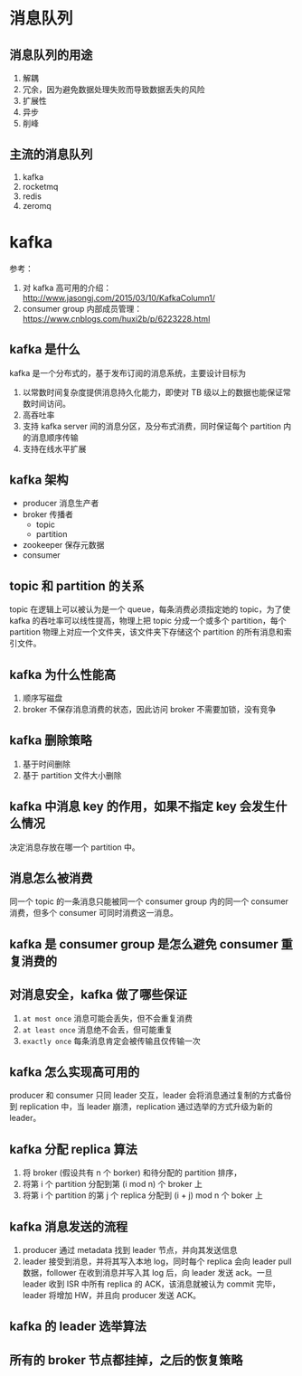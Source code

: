 # 消息队列

## 消息队列的用途

1. 解耦
2. 冗余，因为避免数据处理失败而导致数据丢失的风险
3. 扩展性
4. 异步
5. 削峰

## 主流的消息队列

1. kafka
2. rocketmq
3. redis
4. zeromq

# kafka

参考：

1. 对 kafka 高可用的介绍：http://www.jasongj.com/2015/03/10/KafkaColumn1/
2. consumer group 内部成员管理：https://www.cnblogs.com/huxi2b/p/6223228.html

## kafka 是什么

kafka 是一个分布式的，基于发布订阅的消息系统，主要设计目标为

1. 以常数时间复杂度提供消息持久化能力，即使对 TB 级以上的数据也能保证常数时间访问。
2. 高吞吐率
3. 支持 kafka server 间的消息分区，及分布式消费，同时保证每个 partition 内的消息顺序传输
4. 支持在线水平扩展

## kafka 架构

- producer 消息生产者
- broker 传播者
  - topic
  - partition
- zookeeper 保存元数据
- consumer

## topic 和 partition 的关系

topic 在逻辑上可以被认为是一个 queue，每条消费必须指定她的 topic，为了使 kafka 的吞吐率可以线性提高，物理上把 topic 分成一个或多个 partition，每个 partition 物理上对应一个文件夹，该文件夹下存储这个 partition 的所有消息和索引文件。

## kafka 为什么性能高

1. 顺序写磁盘
2. broker 不保存消息消费的状态，因此访问 broker 不需要加锁，没有竞争

## kafka 删除策略

1. 基于时间删除
2. 基于 partition 文件大小删除

## kafka 中消息 key 的作用，如果不指定 key 会发生什么情况

决定消息存放在哪一个 partition 中。

## 消息怎么被消费

同一个 topic 的一条消息只能被同一个 consumer group 内的同一个 consumer 消费，但多个 consumer 可同时消费这一消息。

## kafka 是 consumer group 是怎么避免 consumer 重复消费的

## 对消息安全，kafka 做了哪些保证

1. `at most once` 消息可能会丢失，但不会重复消费
2. `at least once` 消息绝不会丢，但可能重复
3. `exactly once` 每条消息肯定会被传输且仅传输一次

## kafka 怎么实现高可用的

producer 和 consumer 只同 leader 交互，leader 会将消息通过复制的方式备份到 replication 中，当 leader 崩溃，replication 通过选举的方式升级为新的 leader。

## kafka 分配 replica 算法

1. 将 broker (假设共有 n 个 borker) 和待分配的 partition 排序，
2. 将第 i 个 partition 分配到第 (i mod n) 个 broker 上
3. 将第 i 个 partition 的第 j 个 replica 分配到 (i + j) mod n 个 boker 上

## kafka 消息发送的流程

1. producer 通过 metadata 找到 leader 节点，并向其发送信息
2. leader 接受到消息，并将其写入本地 log，同时每个 replica 会向 leader pull 数据，follower 在收到消息并写入其 log 后，向 leader 发送 ack。一旦 leader 收到 ISR 中所有 replica 的 ACK，该消息就被认为 commit 完毕，leader 将增加 HW，并且向 producer 发送 ACK。

## kafka 的 leader 选举算法

## 所有的 broker 节点都挂掉，之后的恢复策略


